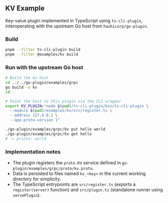 ## KV Example

Key-value plugin implemented in TypeScript using `ts-cli-plugin`, interoperating with the upstream Go host from `hashicorp/go-plugin`.

### Build

```bash
pnpm --filter ts-cli-plugin build
pnpm --filter @examples/kv build
```

### Run with the upstream Go host

```bash
# Build the Go host
cd ../../go-plugin/examples/grpc
go build -o kv
cd -

# Point the host to this plugin via the CLI wrapper
export KV_PLUGIN="node $(pwd)/ts-cli-plugin/bin/ts-cli-plugin \
  --module $(pwd)/examples/kv/src/register.ts \
  --address 127.0.0.1 \
  --app-proto-version 1"

./go-plugin/examples/grpc/kv put hello world
./go-plugin/examples/grpc/kv get hello
# -> prints: world
```

### Implementation notes

- The plugin registers the `proto.KV` service defined in `go-plugin/examples/grpc/proto/kv.proto`.
- Data is persisted to files named `kv_<key>` in the current working directory for simplicity.
- The TypeScript entrypoints are `src/register.ts` (exports a `register(server)` function) and `src/plugin.ts` (standalone runner using `servePlugin`).
